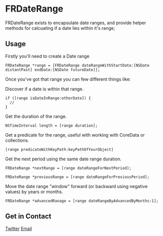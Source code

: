 FRDateRange
===========

FRDateRange exists to encapsulate date ranges, and provide helper methods for calcuating if a date lies within it's range;

Usage
-----

Firstly you'll need to create a Date range

    FRDateRange *range = [FRDateRange dateRangeWithStartDate:[NSDate distantPast] endDate:[NSDate futureDate]];
	
Once you've got that range you can few different things like:

Discover if a date is within that range.

    if ([range isDateInRange:otherDate]) {
      //
    }
	
Get the duration of the range.

    NSTimeInterval length = [range duration];
	
Get a predicate for the range, useful with working with CoreData or collections.

    [range predicateWithKeyPath:keyPathOfYourObject]
	
Get the next period using the same date range duration.

	FRDateRange *nextRange = [range dateRangeForNextPeriod];

	FRDateRange *previousRange = [range dateRangeForPreviousPeriod];

Move the date range "window" forward (or backward using negative values) by years or months.

	FRDateRange *advancedRanage = [range dateRangeByAdvancedByMonths:1];
	
Get in Contact
---------------

[Twitter](http://twitter.com/veritech)
[Email](mailto:jonathan@float-right.co.uk)